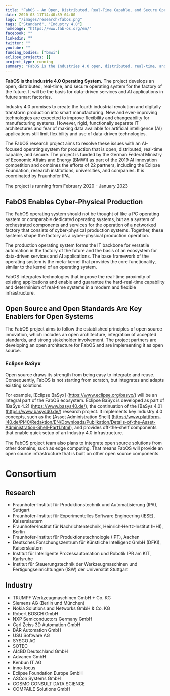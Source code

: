```yaml
---
title: "FabOS - An Open, Distributed, Real-Time Capable, and Secure Operating System for Production"
date: 2020-03-11T14:40:39-04:00
logo: "/images/research/fabos.png"
tags: ["Standard", "Industry 4.0"]
homepage: "https://www.fab-os.org/en/"
facebook: ""
linkedin: ""
twitter: ""
youtube: ""
funding_bodies: ["bmwi"]
eclipse_projects: []
project_type: running
summary: "FabOS is the Industries 4.0 open, distributed, real-time, and secure Operation System."
---
```


**FabOS is the Industrie 4.0 Operating System.** The project develops an open, distributed, real-time, and secure operating system for the factory of the future. It will be the basis for data-driven services and AI applications in future smart factories.

Industry 4.0 promises to create the fourth industrial revolution and digitally transform production into smart manufacturing. New and ever-improving technologies are expected to improve flexibility and changeability for manufacturing systems. However, rigid, functionally separate IT architectures and fear of making data available for artificial intelligence (AI) applications still limit flexibility and use of data-driven technologies.

The FabOS research project aims to resolve these issues with an AI-focused operating system for production that is open, distributed, real-time capable, and secure. The project is funded by the German Federal Ministry of Economic Affairs and Energy (BMWi) as part of the 2019 AI innovation competition and combines the efforts of 22 partners, including the Eclipse Foundation, research institutions, universities, and companies. It is coordinated by Fraunhofer IPA.

The project is running from February 2020 - January 2023

## FabOS Enables Cyber-Physical Production

The FabOS operating system should not be thought of like a PC operating system or comparable dedicated operating systems, but as a system of orchestrated components and services for the operation of a networked factory that consists of cyber-physical production systems. Together, these systems shape the factory as a cyber-physical production operation.

The production operating system forms the IT backbone for versatile automation in the factory of the future and the basis of an ecosystem for data-driven services and AI applications. The base framework of the operating system is the meta-kernel that provides the core functionality, similar to the kernel of an operating system.

FabOS integrates technologies that improve the real-time proximity of existing applications and enable and guarantee the hard-real-time capability and determinism of real-time systems in a modern and flexible infrastructure.

## Open Source and Open Standards Are Key Enablers for Open Systems
The FabOS project aims to follow the established principles of open source innovation, which includes an open architecture, integration of accepted standards, and strong stakeholder involvement. The project partners are developing an open architecture for FabOS and are implementing it as open source.

### Eclipse BaSyx
Open source draws its strength from being easy to integrate and reuse. Consequently, FabOS is not starting from scratch, but integrates and adapts existing solutions.

For example, [Eclipse BaSyx] (https://www.eclipse.org/basyx/) will be an integral part of the FabOS ecosystem. Eclipse BaSyx is developed as part of [BaSys 4.2] (https://www.basys40.de/), the continuation of the [BaSys 4.0] (https://www.basys40.de/) research project. It implements key Industry 4.0 concepts, such as the [Asset Administration Shell] (https://www.plattform-i40.de/PI40/Redaktion/EN/Downloads/Publikation/Details-of-the-Asset-Administration-Shell-Part1.html), and provides off-the-shelf components that enable quick setup of an Industry 4.0 infrastructure.

The FabOS project team also plans to integrate open source solutions from other domains, such as edge computing. That means FabOS will provide an open source infrastructure that is built on other open source components.

# Consortium
## Research
* Fraunhofer-Institut für Produktionstechnik und Automatisierung (IPA), Suttgart
* Fraunhofer-Institut für Experimentelles Software Engineering (IESE), Kaiserslautern
* Fraunhofer‐Institut für Nachrichtentechnik, Heinrich‐Hertz‐Institut (HHI), Berlin
* Fraunhofer-Institut für Produktionstechnologie (IPT), Aachen
* Deutsches Forschungszentrum für Künstliche Intelligenz GmbH (DFKI), Kaiserslautern
* Institut für Intelligente Prozessautomation und Robotik IPR am KIT, Karlsruhe
* Institut für Steuerungstechnik der Werkzeugmaschinen und Fertigungseinrichtungen (ISW) der Universität Stuttgart 

## Industry
* TRUMPF Werkzeugmaschinen GmbH + Co. KG
* Siemens AG (Berlin und München)
* Nokia Solutions and Networks GmbH & Co. KG
* Robert BOSCH GmbH
* NXP Semiconductors Germany GmbH
* Carl Zeiss 3D Automation GmbH
* BÄR Automation GmbH
* USU Software AG
* SYSGO AG
* SOTEC
* AI4BD Deutschland GmbH
* Advaneo GmbH
* Kenbun IT AG
* inno-focus
* Eclipse Foundation Europe GmbH
* ASCon Systems GmbH
* COSMO CONSULT DATA SCIENCE
* COMPAILE Solutions GmbH

